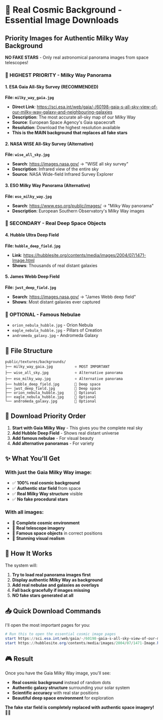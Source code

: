 # 🌌 Real Cosmic Background - Essential Image Downloads

## Priority Images for Authentic Milky Way Background

**NO FAKE STARS** - Only real astronomical panorama images from space telescopes!

### 🎯 **HIGHEST PRIORITY - Milky Way Panorama**

#### 1. **ESA Gaia All-Sky Survey** (RECOMMENDED)
**File: `milky_way_gaia.jpg`**
- **Direct Link**: https://sci.esa.int/web/gaia/-/60198-gaia-s-all-sky-view-of-our-milky-way-galaxy-and-neighbouring-galaxies
- **Description**: The most accurate all-sky map of our Milky Way
- **Source**: European Space Agency's Gaia spacecraft
- **Resolution**: Download the highest resolution available
- **This is the MAIN background that replaces all fake stars**

#### 2. **NASA WISE All-Sky Survey** (Alternative)
**File: `wise_all_sky.jpg`**
- **Search**: https://images.nasa.gov/ → "WISE all sky survey"
- **Description**: Infrared view of the entire sky
- **Source**: NASA Wide-field Infrared Survey Explorer

#### 3. **ESO Milky Way Panorama** (Alternative)
**File: `eso_milky_way.jpg`**
- **Search**: https://www.eso.org/public/images/ → "Milky Way panorama"
- **Description**: European Southern Observatory's Milky Way images

### 🌟 **SECONDARY - Real Deep Space Objects**

#### 4. **Hubble Ultra Deep Field**
**File: `hubble_deep_field.jpg`**
- **Link**: https://hubblesite.org/contents/media/images/2004/07/1471-Image.html
- **Shows**: Thousands of real distant galaxies

#### 5. **James Webb Deep Field**
**File: `jwst_deep_field.jpg`**
- **Search**: https://images.nasa.gov/ → "James Webb deep field"
- **Shows**: Most distant galaxies ever captured

### 🌌 **OPTIONAL - Famous Nebulae**
- `orion_nebula_hubble.jpg` - Orion Nebula
- `eagle_nebula_hubble.jpg` - Pillars of Creation
- `andromeda_galaxy.jpg` - Andromeda Galaxy

## 📁 **File Structure**
```
public/textures/backgrounds/
├── milky_way_gaia.jpg          ⭐ MOST IMPORTANT
├── wise_all_sky.jpg            ⭐ Alternative panorama
├── eso_milky_way.jpg           ⭐ Alternative panorama
├── hubble_deep_field.jpg       🌟 Deep space
├── jwst_deep_field.jpg         🌟 Deep space
├── orion_nebula_hubble.jpg     🌌 Optional
├── eagle_nebula_hubble.jpg     🌌 Optional
└── andromeda_galaxy.jpg        🌌 Optional
```

## 🎯 **Download Priority Order**

1. **Start with Gaia Milky Way** - This gives you the complete real sky
2. **Add Hubble Deep Field** - Shows real distant universe
3. **Add famous nebulae** - For visual beauty
4. **Add alternative panoramas** - For variety

## ✨ **What You'll Get**

### With just the Gaia Milky Way image:
- ✅ **100% real cosmic background**
- ✅ **Authentic star field** from space
- ✅ **Real Milky Way structure** visible
- ✅ **No fake procedural stars**

### With all images:
- 🌌 **Complete cosmic environment**
- 🔭 **Real telescope imagery**
- 🌟 **Famous space objects** in correct positions
- 🎨 **Stunning visual realism**

## 🚀 **How It Works**

The system will:
1. **Try to load real panorama images first**
2. **Display authentic Milky Way as background**
3. **Add real nebulae and galaxies as overlays**
4. **Fall back gracefully if images missing**
5. **NO fake stars generated at all**

## 📥 **Quick Download Commands**

I'll open the most important pages for you:

```powershell
# Run this to open the essential cosmic image pages
start https://sci.esa.int/web/gaia/-/60198-gaia-s-all-sky-view-of-our-milky-way-galaxy-and-neighbouring-galaxies
start https://hubblesite.org/contents/media/images/2004/07/1471-Image.html
```

## 🎮 **Result**

Once you have the Gaia Milky Way image, you'll see:
- **Real cosmic background** instead of random dots
- **Authentic galaxy structure** surrounding your solar system
- **Scientific accuracy** with real star positions
- **Beautiful deep space environment** for exploration

**The fake star field is completely replaced with authentic space imagery!** 🌌✨